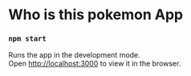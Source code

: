 # Who is this pokemon App

### `npm start`

Runs the app in the development mode.\
Open [http://localhost:3000](http://localhost:3000) to view it in the browser.
